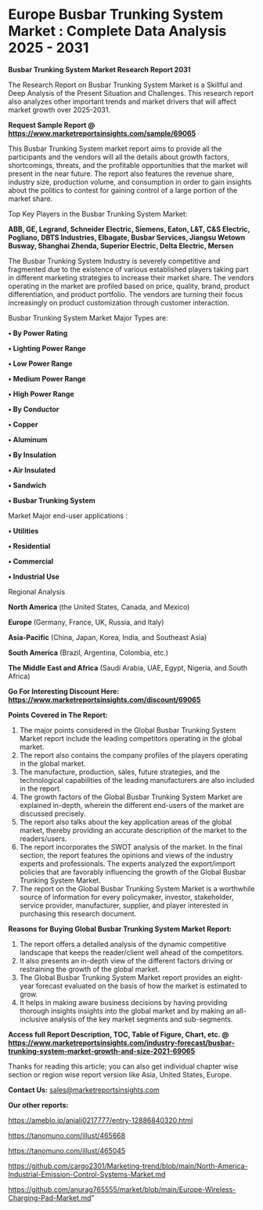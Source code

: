 # Europe Busbar Trunking System Market : Complete Data Analysis 2025 - 2031

<strong>Busbar Trunking System Market Research Report 2031</strong>

The Research Report on Busbar Trunking System Market is a Skillful and Deep Analysis of the Present Situation and Challenges. This research report also analyzes other important trends and market drivers that will affect market growth over 2025-2031.

<strong>Request Sample Report @ <a href=https://www.marketreportsinsights.com/sample/69065>https://www.marketreportsinsights.com/sample/69065</a></strong>

This Busbar Trunking System market report aims to provide all the participants and the vendors will all the details about growth factors, shortcomings, threats, and the profitable opportunities that the market will present in the near future. The report also features the revenue share, industry size, production volume, and consumption in order to gain insights about the politics to contest for gaining control of a large portion of the market share.

Top Key Players in the Busbar Trunking System Market:

<strong>ABB, GE, Legrand, Schneider Electric, Siemens, Eaton, L&T, C&S Electric, Pogliano, DBTS Industries, Elbagate, Busbar Services, Jiangsu Wetown Busway, Shanghai Zhenda, Superior Electric, Delta Electric, Mersen</strong>

The Busbar Trunking System Industry is severely competitive and fragmented due to the existence of various established players taking part in different marketing strategies to increase their market share. The vendors operating in the market are profiled based on price, quality, brand, product differentiation, and product portfolio. The vendors are turning their focus increasingly on product customization through customer interaction.

Busbar Trunking System Market Major Types are:

<strong>• By Power Rating

• Lighting Power Range

• Low Power Range

• Medium Power Range

• High Power Range

• By Conductor

• Copper

• Aluminum

• By Insulation

• Air Insulated

• Sandwich

• Busbar Trunking System</strong>

Market Major end-user applications :

<strong>• Utilities

• Residential

• Commercial

• Industrial Use</strong>

Regional Analysis

</u><strong><b>North America</b></strong> (the United States, Canada, and Mexico)

<strong><b>Europe </b></strong>(Germany, France, UK, Russia, and Italy)

<strong><b>Asia-Pacific</b></strong> (China, Japan, Korea, India, and Southeast Asia)

<strong><b>South America</b></strong> (Brazil, Argentina, Colombia, etc.)

<strong><b>The Middle East and Africa</b></strong> (Saudi Arabia, UAE, Egypt, Nigeria, and South Africa)

<strong>Go For Interesting Discount Here: <a href=https://www.marketreportsinsights.com/discount/69065>https://www.marketreportsinsights.com/discount/69065</a></strong>

<strong>Points Covered in The Report:</strong>
<ol>
  <li>The major points considered in the Global Busbar Trunking System Market report include the leading competitors operating in the global market.</li>
  <li>The report also contains the company profiles of the players operating in the global market.</li>
  <li>The manufacture, production, sales, future strategies, and the technological capabilities of the leading manufacturers are also included in the report.</li>
  <li>The growth factors of the Global Busbar Trunking System Market are explained in-depth, wherein the different end-users of the market are discussed precisely.</li>
  <li>The report also talks about the key application areas of the global market, thereby providing an accurate description of the market to the readers/users.</li>
  <li>The report incorporates the SWOT analysis of the market. In the final section, the report features the opinions and views of the industry experts and professionals. The experts analyzed the export/import policies that are favorably influencing the growth of the Global Busbar Trunking System Market.</li>
  <li>The report on the Global Busbar Trunking System Market is a worthwhile source of information for every policymaker, investor, stakeholder, service provider, manufacturer, supplier, and player interested in purchasing this research document.</li>
</ol>
<strong>Reasons for Buying Global Busbar Trunking System Market Report:</strong>

<ol>
  <li>The report offers a detailed analysis of the dynamic competitive landscape that keeps the reader/client well ahead of the competitors.</li>
  <li>It also presents an in-depth view of the different factors driving or restraining the growth of the global market.</li>
  <li>The Global Busbar Trunking System Market report provides an eight-year forecast evaluated on the basis of how the market is estimated to grow.</li>
  <li>It helps in making aware business decisions by having providing thorough insights insights into the global market and by making an all-inclusive analysis of the key market segments and sub-segments.</li>
</ol>
<strong>Access full Report Description, TOC, Table of Figure, Chart, etc. @ <a href=https://www.marketreportsinsights.com/industry-forecast/busbar-trunking-system-market-growth-and-size-2021-69065>https://www.marketreportsinsights.com/industry-forecast/busbar-trunking-system-market-growth-and-size-2021-69065</a></strong>


Thanks for reading this article; you can also get individual chapter wise section or region wise report version like Asia, United States, Europe.

<strong>Contact Us:</strong>
sales@marketreportsinsights.com

<strong>Our other reports:</strong>

<a href=https://ameblo.jp/anjali0217777/entry-12886840320.html>https://ameblo.jp/anjali0217777/entry-12886840320.html</a>

<a href=https://tanomuno.com/illust/465668>https://tanomuno.com/illust/465668</a>

<a href=https://tanomuno.com/illust/465045>https://tanomuno.com/illust/465045</a>

<a href=https://github.com/cargo2301/Marketing-trend/blob/main/North-America-Industrial-Emission-Control-Systems-Market.md>https://github.com/cargo2301/Marketing-trend/blob/main/North-America-Industrial-Emission-Control-Systems-Market.md</a>

<a href=https://github.com/anurag765555/market/blob/main/Europe-Wireless-Charging-Pad-Market.md>https://github.com/anurag765555/market/blob/main/Europe-Wireless-Charging-Pad-Market.md</a>"
